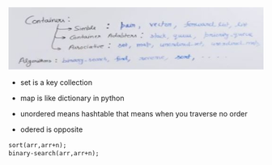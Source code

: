 !["Click"](./images/stl_intro/img1.JPG)

- set is a key collection
- map is like dictionary in python

- unordered means hashtable that means when you traverse no order 
- odered is opposite

```
sort(arr,arr+n);
binary-search(arr,arr+n);
```
